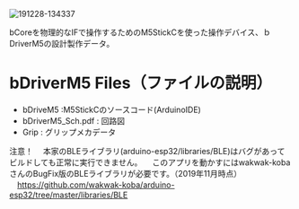 ![191228-134337](https://user-images.githubusercontent.com/19830611/71711922-64aeff00-2e46-11ea-8324-d95c869b0f07.jpg)

bCoreを物理的なIFで操作するためのM5StickCを使った操作デバイス、ｂDriverM5の設計製作データ。

# bDriverM5 Files（ファイルの説明）
*  bDriveM5 :M5StickCのソースコード(ArduinoIDE)
*  bDriverM5_Sch.pdf : 回路図  
*  Grip : グリップメカデータ 

注意！
　本家のBLEライブラリ(arduino-esp32/libraries/BLE)はバグがあってビルドしても正常に実行できません。
　このアプリを動かすにはwakwak-kobaさんのBugFix版のBLEライブラリが必要です。（2019年11月時点）  
　https://github.com/wakwak-koba/arduino-esp32/tree/master/libraries/BLE  

